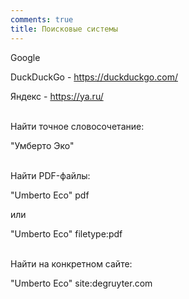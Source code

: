 ```yaml
---
comments: true
title: Поисковые системы
---
```


Google

DuckDuckGo - <https://duckduckgo.com/>

Яндекс - <https://ya.ru/>
<br><br>

Найти точное словосочетание:

"Умберто Эко"
<br><br>

Найти PDF-файлы:

"Umberto Eco" pdf

или

"Umberto Eco" filetype:pdf
<br><br>

Найти на конкретном сайте:

"Umberto Eco" site:degruyter.com